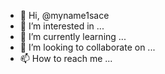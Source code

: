 - 👋 Hi, @myname1sace
- 👀 I’m interested in ...
- 🌱 I’m currently learning ...
- 💞️ I’m looking to collaborate on ...
- 📫 How to reach me ...

<!---
myname1sace/myname1sace is a ✨ special ✨ repository because its `README.md` (this file) appears on your GitHub profile.
You can click the Preview link to take a look at your changes.
--->
